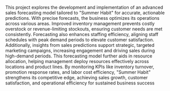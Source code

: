 This project explores the development and implementation of an advanced sales forecasting model tailored to "Summer Habit" for accurate, actionable predictions. With precise forecasts, the business optimizes its operations across various areas. Improved inventory management prevents costly overstock or revenue-limiting stockouts, ensuring customer needs are met consistently. Forecasting also enhances staffing efficiency, aligning staff schedules with peak demand periods to elevate customer satisfaction. Additionally, insights from sales predictions support strategic, targeted marketing campaigns, increasing engagement and driving sales during high-demand periods. This forecasting model further aids in resource allocation, helping management deploy resources effectively across locations and product lines. By monitoring KPIs like inventory turnover, promotion response rates, and labor cost efficiency, "Summer Habit" strengthens its competitive edge, achieving sales growth, customer satisfaction, and operational efficiency for sustained business success
